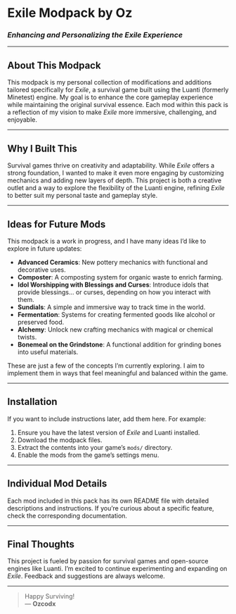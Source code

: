 # **Exile Modpack by Oz**  
### *Enhancing and Personalizing the Exile Experience*

---

## **About This Modpack**  
This modpack is my personal collection of modifications and additions tailored specifically for *Exile*, a survival game built using the Luanti (formerly Minetest) engine. My goal is to enhance the core gameplay experience while maintaining the original survival essence. Each mod within this pack is a reflection of my vision to make *Exile* more immersive, challenging, and enjoyable.

---

## **Why I Built This**  
Survival games thrive on creativity and adaptability. While *Exile* offers a strong foundation, I wanted to make it even more engaging by customizing mechanics and adding new layers of depth. This project is both a creative outlet and a way to explore the flexibility of the Luanti engine, refining *Exile* to better suit my personal taste and gameplay style.  

---

## **Ideas for Future Mods**  
This modpack is a work in progress, and I have many ideas I’d like to explore in future updates:  

- **Advanced Ceramics**: New pottery mechanics with functional and decorative uses.  
- **Composter**: A composting system for organic waste to enrich farming.  
- **Idol Worshipping with Blessings and Curses**: Introduce idols that provide blessings… or curses, depending on how you interact with them.  
- **Sundials**: A simple and immersive way to track time in the world.  
- **Fermentation**: Systems for creating fermented goods like alcohol or preserved food.  
- **Alchemy**: Unlock new crafting mechanics with magical or chemical twists.  
- **Bonemeal on the Grindstone**: A functional addition for grinding bones into useful materials.  

These are just a few of the concepts I’m currently exploring. I aim to implement them in ways that feel meaningful and balanced within the game.

---

## **Installation**
If you want to include instructions later, add them here. For example:  

1. Ensure you have the latest version of *Exile* and Luanti installed.  
2. Download the modpack files.  
3. Extract the contents into your game’s `mods/` directory.  
4. Enable the mods from the game’s settings menu.  

---

## **Individual Mod Details**  
Each mod included in this pack has its own README file with detailed descriptions and instructions. If you’re curious about a specific feature, check the corresponding documentation.  

---

## **Final Thoughts**  
This project is fueled by passion for survival games and open-source engines like Luanti. I’m excited to continue experimenting and expanding on *Exile*. Feedback and suggestions are always welcome.

---

> Happy Surviving!  
> — **Ozcodx**
